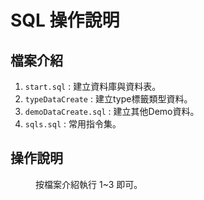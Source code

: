 # SQL 操作說明

## 檔案介紹
1. `start.sql` : 建立資料庫與資料表。
2. `typeDataCreate` : 建立type標籤類型資料。
3. `demoDataCreate.sql` : 建立其他Demo資料。
4. `sqls.sql` : 常用指令集。

## 操作說明
<dd> 按檔案介紹執行 1~3 即可。</dd>
